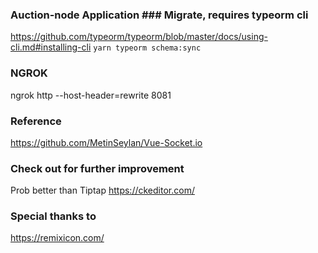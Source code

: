 ### Auction-node Application ### Migrate, requires typeorm cli

https://github.com/typeorm/typeorm/blob/master/docs/using-cli.md#installing-cli
`yarn typeorm schema:sync`

### NGROK

ngrok http --host-header=rewrite 8081

### Reference

https://github.com/MetinSeylan/Vue-Socket.io

### Check out for further improvement

Prob better than Tiptap
https://ckeditor.com/

### Special thanks to

https://remixicon.com/

